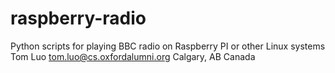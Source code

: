 # raspberry-radio
Python scripts for playing BBC radio on Raspberry PI or other Linux systems
Tom Luo
tom.luo@cs.oxfordalumni.org
Calgary, AB
Canada
